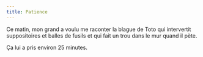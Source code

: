 ```yaml
---
title: Patience
---
```


Ce matin, mon grand a voulu me raconter la blague de Toto qui intervertit
suppositoires et balles de fusils et qui fait un trou dans le mur quand il pète.

Ça lui a pris environ 25 minutes.
